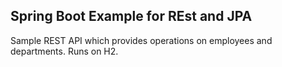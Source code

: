 Spring Boot Example for REst and JPA
---

Sample REST API which provides operations on employees and departments. Runs on H2.